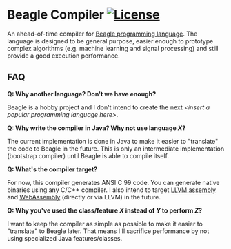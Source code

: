 # Beagle Compiler  [![License](https://img.shields.io/badge/License-Apache%202.0-blue.svg)](https://opensource.org/licenses/Apache-2.0)

An ahead-of-time compiler for [Beagle programming language](http://github.com/brunexgeek/beagle-docs). The language is designed to be general purpose, easier enough to prototype complex algorithms (e.g. machine learning and signal processing) and still provide a good execution performance.

## FAQ

**Q: Why another language? Don't we have enough?**

Beagle is a hobby project and I don't intend to create the next *&lt;insert a popular programming language here&gt;*. 

**Q: Why write the compiler in Java? Why not use language *X*?**

The current implementation is done in Java to make it easier to "translate" the code to Beagle in the future. This is only an intermediate implementation (bootstrap compiler) until Beagle is able to compile itself.

**Q: What's the compiler target?**

For now, this compiler generates ANSI C 99 code. You can generate native binaries using any C/C++ compiler. I also intend to target [LLVM assembly](https://llvm.org/docs/LangRef.html) and [WebAssembly](http://webassembly.org/) (directly or via LLVM) in the future.

**Q: Why you've used the class/feature *X* instead of *Y* to perform *Z*?**

I want to keep the compiler as simple as possible to make it easier to "translate" to Beagle later. That means I'll sacrifice performance by not using specialized Java features/classes.